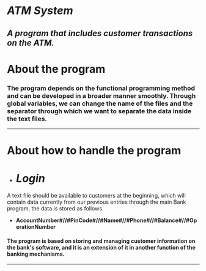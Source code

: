 # ***ATM System***
## *A program that includes customer transactions on the ATM.*

# **About the program**
### The program depends on the functional programming method and can be developed in a broader manner smoothly. Through global variables, we can change the name of the files and the separator through which we want to separate the data inside the text files.

****

# **About how to handle the program**

- # *Login*
A text file should be available to customers at the beginning, which will contain data currently from our previous entries through the main Bank program, the data is stored as follows. 
- **AccountNumber#//#PinCode#//#Name#//#Phone#//#Balance#//#OperationNumber**
#### The program is based on storing and managing customer information on the bank's software, and it is an extension of it in another function of the banking mechanisms.

****




